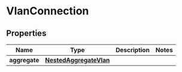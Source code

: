 

# VlanConnection


## Properties

Name | Type | Description | Notes
------------ | ------------- | ------------- | -------------
**aggregate** | [**NestedAggregateVlan**](NestedAggregateVlan.md) |  | 



